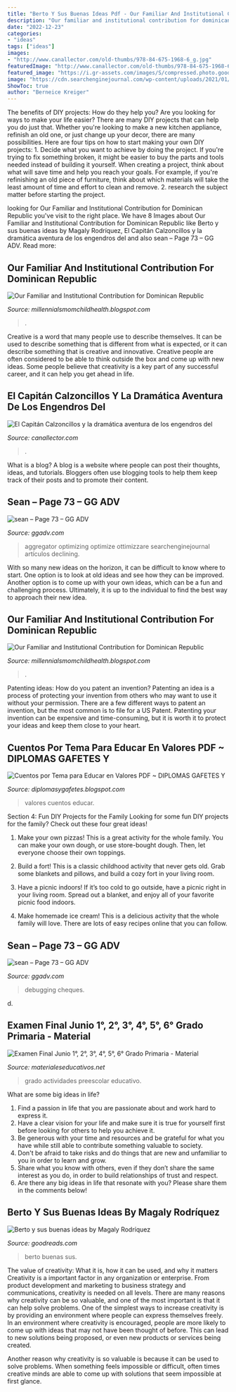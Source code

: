 ```yaml
---
title: "Berto Y Sus Buenas Ideas Pdf - Our Familiar And Institutional Contribution For Dominican Republic"
description: "Our familiar and institutional contribution for dominican republic"
date: "2022-12-23"
categories:
- "ideas"
tags: ["ideas"]
images:
- "http://www.canallector.com/old-thumbs/978-84-675-1968-6_g.jpg"
featuredImage: "http://www.canallector.com/old-thumbs/978-84-675-1968-6_g.jpg"
featured_image: "https://i.gr-assets.com/images/S/compressed.photo.goodreads.com/books/1421984898i/20359209._UY630_SR1200,630_.jpg"
image: "https://cdn.searchenginejournal.com/wp-content/uploads/2021/01/news-aggregator-site-604e94be64446.png"
ShowToc: true
author: "Berneice Kreiger"
---
```



The benefits of DIY projects: How do they help you?
Are you looking for ways to make your life easier? There are many DIY projects that can help you do just that. Whether you're looking to make a new kitchen appliance, refinish an old one, or just change up your decor, there are many possibilities. Here are four tips on how to start making your own DIY projects: 1. Decide what you want to achieve by doing the project. If you're trying to fix something broken, it might be easier to buy the parts and tools needed instead of building it yourself. When creating a project, think about what will save time and help you reach your goals. For example, if you're refinishing an old piece of furniture, think about which materials will take the least amount of time and effort to clean and remove. 2. research the subject matter before starting the project.

	

		
looking for Our Familiar and Institutional Contribution for Dominican Republic you've visit to the right place. We have 8 Images about Our Familiar and Institutional Contribution for Dominican Republic like Berto y sus buenas ideas by Magaly Rodríquez, El Capitán Calzoncillos y la dramática aventura de los engendros del and also sean – Page 73 – GG ADV. Read more:
		
    
## Our Familiar And Institutional Contribution For Dominican Republic

<img loading=lazy src="https://lh6.googleusercontent.com/proxy/15rVgd2rZ_EGguLhU3ReUtrNvzaDxF82gHkDaTajgu1ad6K5-kFhmen4nEN3IMJ4a2izX26K41WH_imq55nw5u5M1GM=w1200-h630-n-k-no-nu" onerror="this.onerror=null;this.src='https://tse3.mm.bing.net/th?id=OIP.3ntUNG7UhCS5tXwiFumOvAHaFj&amp;pid=15.1';" alt="Our Familiar and Institutional Contribution for Dominican Republic">

_Source: millennialsmomchildhealth.blogspot.com_

>. 

	

Creative is a word that many people use to describe themselves. It can be used to describe something that is different from what is expected, or it can describe something that is creative and innovative. Creative people are often considered to be able to think outside the box and come up with new ideas. Some people believe that creativity is a key part of any successful career, and it can help you get ahead in life.

    
## El Capitán Calzoncillos Y La Dramática Aventura De Los Engendros Del

<img loading=lazy src="http://www.canallector.com/old-thumbs/978-84-675-1968-6_g.jpg" onerror="this.onerror=null;this.src='https://tse4.mm.bing.net/th?id=OIP.AwJRNwgZJUYkp0YP9tXTuAAAAA&amp;pid=15.1';" alt="El Capitán Calzoncillos y la dramática aventura de los engendros del">

_Source: canallector.com_

>. 

	

What is a blog?
A blog is a website where people can post their thoughts, ideas, and tutorials. Bloggers often use blogging tools to help them keep track of their posts and to promote their content.

    
## Sean – Page 73 – GG ADV

<img loading=lazy src="https://cdn.searchenginejournal.com/wp-content/uploads/2021/01/news-aggregator-site-604e94be64446.png" onerror="this.onerror=null;this.src='https://tse2.mm.bing.net/th?id=OIP.YVYjg6KXtzqeX1s6fp1u9gHaCb&amp;pid=15.1';" alt="sean – Page 73 – GG ADV">

_Source: ggadv.com_

>aggregator optimizing optimize ottimizzare searchenginejournal artículos declining. 

	

With so many new ideas on the horizon, it can be difficult to know where to start. One option is to look at old ideas and see how they can be improved. Another option is to come up with your own ideas, which can be a fun and challenging process. Ultimately, it is up to the individual to find the best way to approach their new idea.

    
## Our Familiar And Institutional Contribution For Dominican Republic

<img loading=lazy src="https://lh6.googleusercontent.com/proxy/cMWKi0ER9zld1oNX5MXN189Par23c5LD8vsgtfgnPUylO00PsjFjb8hhsNj-TPw-H3CRpIWXTVuurhHPVWGLbL_8ru0=w1200-h630-n-k-no-nu" onerror="this.onerror=null;this.src='https://tse4.mm.bing.net/th?id=OIP.iIQhOs-VSEK51pYwez3RDgHaFj&amp;pid=15.1';" alt="Our Familiar and Institutional Contribution for Dominican Republic">

_Source: millennialsmomchildhealth.blogspot.com_

>. 

	

Patenting ideas: How do you patent an invention?
Patenting an idea is a process of protecting your invention from others who may want to use it without your permission. There are a few different ways to patent an invention, but the most common is to file for a US Patent. Patenting your invention can be expensive and time-consuming, but it is worth it to protect your ideas and keep them close to your heart.

    
## Cuentos Por Tema Para Educar En Valores PDF ~ DIPLOMAS GAFETES Y

<img loading=lazy src="https://2.bp.blogspot.com/-p6KJjMoroMM/WvCTvWW0BVI/AAAAAAAAMJE/w_tLJLc4Tgs-CP-zEk_ZfesAsTxshYBqACLcBGAs/s1600/Cuentos%2B-por-%2BTema%2B-para-%2BEducar-%2Ben%2B-Valores-%2BPDF.jpg" onerror="this.onerror=null;this.src='https://tse3.mm.bing.net/th?id=OIP.wXvHixqWCWRmzaERWqgG9gHaFP&amp;pid=15.1';" alt="Cuentos por Tema para Educar en Valores PDF ~ DIPLOMAS GAFETES Y">

_Source: diplomasygafetes.blogspot.com_

>valores cuentos educar. 

	

Section 4: Fun DIY Projects for the Family
Looking for some fun DIY projects for the family? Check out these four great ideas!
1. Make your own pizzas! This is a great activity for the whole family. You can make your own dough, or use store-bought dough. Then, let everyone choose their own toppings.

2. Build a fort! This is a classic childhood activity that never gets old. Grab some blankets and pillows, and build a cozy fort in your living room.

3. Have a picnic indoors! If it’s too cold to go outside, have a picnic right in your living room. Spread out a blanket, and enjoy all of your favorite picnic food indoors.

4. Make homemade ice cream! This is a delicious activity that the whole family will love. There are lots of easy recipes online that you can follow.

    
## Sean – Page 73 – GG ADV

<img loading=lazy src="https://cdn.searchenginejournal.com/wp-content/uploads/2021/03/show-difference-between-source-code-rendered-html-min-604fcf49c39d3-1600x596.png" onerror="this.onerror=null;this.src='https://tse3.mm.bing.net/th?id=OIP.CdhmYZ5FAEGue_nBzwBDFwHaCw&amp;pid=15.1';" alt="sean – Page 73 – GG ADV">

_Source: ggadv.com_

>debugging cheques. 

	

d.

    
## Examen Final Junio 1°, 2°, 3°, 4°, 5°, 6° Grado Primaria - Material

<img loading=lazy src="https://1.bp.blogspot.com/-smm_UChGGGg/Xt7cVhncbvI/AAAAAAAArpk/QiHjs2ss1t0RVDwpOslDIm1i0ZoXZ8WBwCK4BGAsYHg/s4515/EXAMEN%2BFINAL%2BJUNIO%2B2.jpg" onerror="this.onerror=null;this.src='https://tse1.mm.bing.net/th?id=OIP.1vvTPZyXqEhU8pz4HaB1KwHaKd&amp;pid=15.1';" alt="Examen Final Junio 1°, 2°, 3°, 4°, 5°, 6° Grado Primaria - Material">

_Source: materialeseducativos.net_

>grado actividades preescolar educativo. 

	

What are some big ideas in life?
1. Find a passion in life that you are passionate about and work hard to express it.
2. Have a clear vision for your life and make sure it is true for yourself first before looking for others to help you achieve it.
3. Be generous with your time and resources and be grateful for what you have while still able to contribute something valuable to society.
4. Don't be afraid to take risks and do things that are new and unfamiliar to you in order to learn and grow.
5. Share what you know with others, even if they don’t share the same interest as you do, in order to build relationships of trust and respect. 
6. Are there any big ideas in life that resonate with you? Please share them in the comments below!

    
## Berto Y Sus Buenas Ideas By Magaly Rodríquez

<img loading=lazy src="https://i.gr-assets.com/images/S/compressed.photo.goodreads.com/books/1421984898i/20359209._UY630_SR1200,630_.jpg" onerror="this.onerror=null;this.src='https://tse4.mm.bing.net/th?id=OIP.NtAFl0QYvW8KUb6hSgCemAHaD4&amp;pid=15.1';" alt="Berto y sus buenas ideas by Magaly Rodríquez">

_Source: goodreads.com_

>berto buenas sus. 

	

The value of creativity: What it is, how it can be used, and why it matters
Creativity is a important factor in any organization or enterprise. From product development and marketing to business strategy and communications, creativity is needed on all levels. There are many reasons why creativity can be so valuable, and one of the most important is that it can help solve problems.
One of the simplest ways to increase creativity is by providing an environment where people can express themselves freely. In an environment where creativity is encouraged, people are more likely to come up with ideas that may not have been thought of before. This can lead to new solutions being proposed, or even new products or services being created.

Another reason why creativity is so valuable is because it can be used to solve problems. When something feels impossible or difficult, often times creative minds are able to come up with solutions that seem impossible at first glance.

